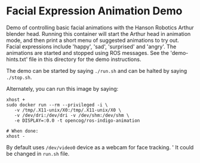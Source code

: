 
Facial Expression Animation Demo
================================

Demo of controlling basic facial animations with the Hanson Robotics
Arthur blender head.  Running this container will start the Arthur head
in animation mode, and then print a short menu of suggested animations
to try out.  Facial expressions include 'happy', 'sad', 'surprised' and
'angry'. The animations are started and stopped using ROS messages. See
the 'demo-hints.txt' file in this directory for the demo instructions.

The demo can be started by saying `./run.sh`  and can be halted by saying
`./stop.sh`. 

Alternately, you can run this image by saying:
```
xhost +
sudo docker run --rm --privileged -i \
   -v /tmp/.X11-unix/X0:/tmp/.X11-unix/X0 \
   -v /dev/dri:/dev/dri -v /dev/shm:/dev/shm \
   -e DISPLAY=:0.0 -t opencog/ros-indigo-animation

# When done:
xhost -
```

By default uses `/dev/video0` device as a webcam for face tracking. '
It could be changed in `run.sh` file.

